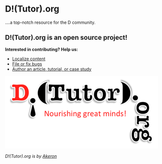 D!(Tutor).org
==========

....a top-notch resource for the D community.

## D!(Tutor).org is an open source project!

**Interested in contributing? Help us:**

- [Localize content](https://github.com/tyro17/dtutor.org/wiki/Localization-Guide)
- [File or fix bugs](https://github.com/tyro17/dtutor.org/issues)
- [Author an article, tutorial, or case study](https://github.com/tyro17/dtutor.org/wiki/Contributors-Guide)

[![Screenshot](https://github.com/tyro17/dtutor.org/blob/master/public/images/landing_page.png)](http://dtutor.org)

*D!(Tutor).org is by [Akeron](https://www.akeron.co/)*
